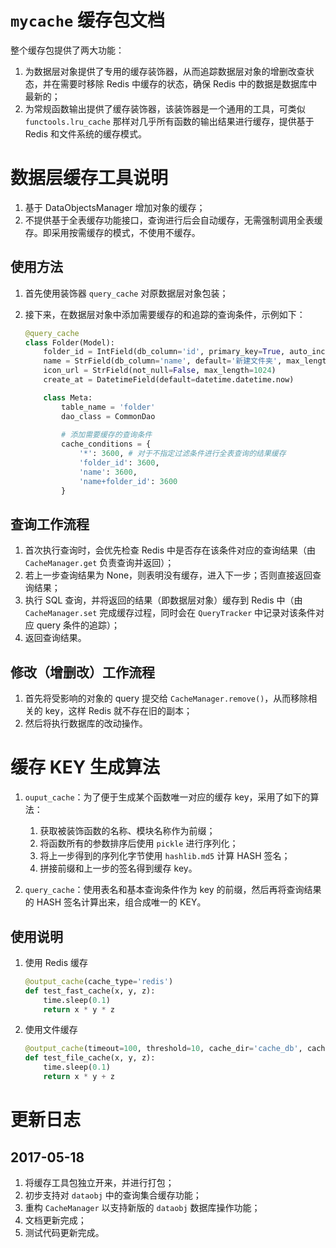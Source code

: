 # `mycache` 缓存包文档

整个缓存包提供了两大功能：
1. 为数据层对象提供了专用的缓存装饰器，从而追踪数据层对象的增删改查状态，并在需要时移除 Redis 中缓存的状态，确保 Redis 中的数据是数据库中最新的；
1. 为常规函数输出提供了缓存装饰器，该装饰器是一个通用的工具，可类似 `functools.lru_cache` 那样对几乎所有函数的输出结果进行缓存，提供基于 Redis 和文件系统的缓存模式。

# 数据层缓存工具说明

1. 基于 DataObjectsManager 增加对象的缓存；
2. 不提供基于全表缓存功能接口，查询进行后会自动缓存，无需强制调用全表缓存。即采用按需缓存的模式，不使用不缓存。

## 使用方法

1. 首先使用装饰器 `query_cache` 对原数据层对象包装；
2. 接下来，在数据层对象中添加需要缓存的和追踪的查询条件，示例如下：

    ```python
    @query_cache
    class Folder(Model):
        folder_id = IntField(db_column='id', primary_key=True, auto_increment=True)
        name = StrField(db_column='name', default='新建文件夹', max_length=255)
        icon_url = StrField(not_null=False, max_length=1024)
        create_at = DatetimeField(default=datetime.datetime.now)
    
        class Meta:
            table_name = 'folder'
            dao_class = CommonDao
         
            # 添加需要缓存的查询条件
            cache_conditions = {
                '*': 3600, # 对于不指定过滤条件进行全表查询的结果缓存
                'folder_id': 3600,
                'name': 3600,
                'name+folder_id': 3600
            }
    ```

## 查询工作流程

1. 首次执行查询时，会优先检查 Redis 中是否存在该条件对应的查询结果（由 `CacheManager.get` 负责查询并返回）；
2. 若上一步查询结果为 None，则表明没有缓存，进入下一步；否则直接返回查询结果；
3. 执行 SQL 查询，并将返回的结果（即数据层对象）缓存到 Redis 中（由 `CacheManager.set` 完成缓存过程，同时会在 `QueryTracker` 中记录对该条件对应 query 条件的追踪）；
4. 返回查询结果。

## 修改（增删改）工作流程

1. 首先将受影响的对象的 query 提交给 `CacheManager.remove()`，从而移除相关的 key，这样 Redis 就不存在旧的副本；
2. 然后将执行数据库的改动操作。


# 缓存 KEY 生成算法 
1. `ouput_cache`：为了便于生成某个函数唯一对应的缓存 key，采用了如下的算法：
    1. 获取被装饰函数的名称、模块名称作为前缀；
    2. 将函数所有的参数排序后使用 `pickle` 进行序列化；
    3. 将上一步得到的序列化字节使用 `hashlib.md5` 计算 HASH 签名；
    4. 拼接前缀和上一步的签名得到缓存 key。

1. `query_cache`：使用表名和基本查询条件作为 key 的前缀，然后再将查询结果的 HASH 签名计算出来，组合成唯一的 KEY。
    
## 使用说明

1. 使用 Redis 缓存
    
    ```python
    @output_cache(cache_type='redis')
    def test_fast_cache(x, y, z):
        time.sleep(0.1)
        return x * y * z
    ```

1. 使用文件缓存

    ```python
    @output_cache(timeout=100, threshold=10, cache_dir='cache_db', cache_type='file')
    def test_file_cache(x, y, z):
        time.sleep(0.1)
        return x * y + z
    ```
    

# 更新日志

## 2017-05-18

1. 将缓存工具包独立开来，并进行打包；
1. 初步支持对 `dataobj` 中的查询集合缓存功能；
1. 重构 `CacheManager` 以支持新版的 `dataobj` 数据库操作功能；
1. 文档更新完成；
1. 测试代码更新完成。
